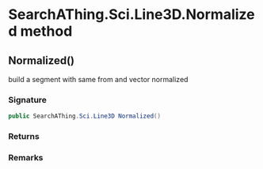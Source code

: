 # SearchAThing.Sci.Line3D.Normalized method
## Normalized()
build a segment with same from and vector normalized

### Signature
```csharp
public SearchAThing.Sci.Line3D Normalized()
```
### Returns

### Remarks

